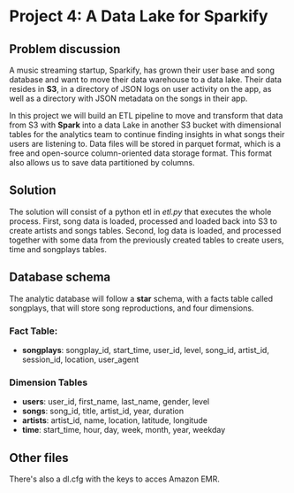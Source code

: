 # Project 4: A Data Lake for Sparkify

## Problem discussion
A music streaming startup, Sparkify, has grown their user base and song database and want to move their data warehouse to a data lake. Their data resides in **S3**, in a directory of JSON logs on user activity on the app, as well as a directory with JSON metadata on the songs in their app.

In this project we will build an ETL pipeline to move and transform that data from S3 with **Spark** into a data Lake in another S3 bucket with dimensional tables for the analytics team to continue finding insights in what songs their users are listening to. Data files will be stored in parquet format, which is a free and open-source column-oriented data storage format. This format also allows us to save data partitioned by columns.

## Solution
The solution will consist of a python etl in *etl.py* that executes the whole process. First, song data is loaded, processed and loaded back into S3 to create artists and songs tables. Second, log data is loaded, and processed together with some data from the previously created tables to create users, time and songplays tables.

## Database schema
The analytic database will follow a **star** schema, with a facts table called songplays, that will store song reproductions, and four dimensions.

### Fact Table:
- **songplays**: songplay_id, start_time, user_id, level, song_id, artist_id, session_id, location, user_agent

### Dimension Tables
- **users**: user_id, first_name, last_name, gender, level
- **songs**: song_id, title, artist_id, year, duration
- **artists**: artist_id, name, location, latitude, longitude
- **time**: start_time, hour, day, week, month, year, weekday

## Other files
There's also a dl.cfg with the keys to acces Amazon EMR.